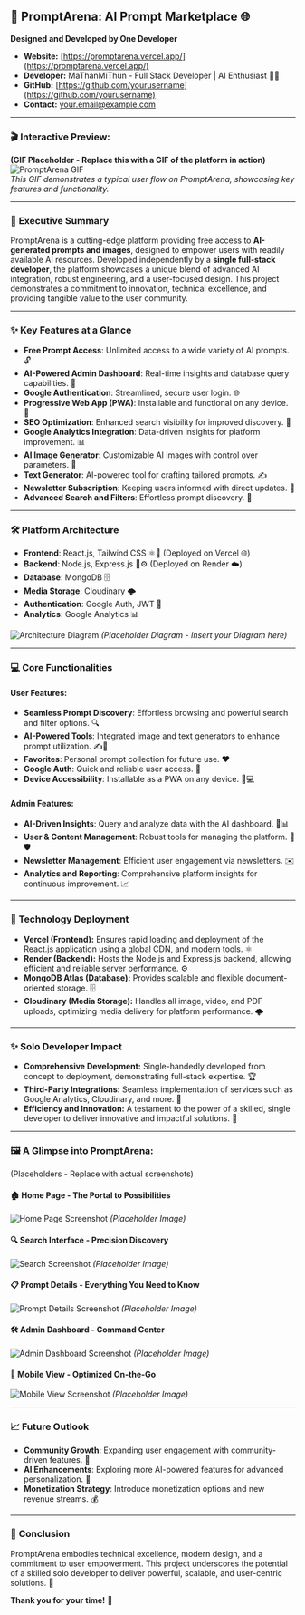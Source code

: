 ## 🚀 **PromptArena: AI Prompt Marketplace** 🌐

**Designed and Developed by One Developer**

*   **Website:** [https://promptarena.vercel.app/](https://promptarena.vercel.app/)
*   **Developer:** MaThanMiThun - Full Stack Developer | AI Enthusiast 🧙‍♂️
*   **GitHub:** [https://github.com/yourusername](https://github.com/yourusername)
*   **Contact:** [your.email@example.com](mailto:your.email@example.com)
---

### 🎬 **Interactive Preview:**

**(GIF Placeholder - Replace this with a GIF of the platform in action)**  
![PromptArena GIF](https://via.placeholder.com/800x400/000000/FFFFFF/?text=Insert+GIF+Here)  
*This GIF demonstrates a typical user flow on PromptArena, showcasing key features and functionality.*

---

### 🎯 **Executive Summary**

PromptArena is a cutting-edge platform providing free access to **AI-generated prompts and images**, designed to empower users with readily available AI resources. Developed independently by a **single full-stack developer**, the platform showcases a unique blend of advanced AI integration, robust engineering, and a user-focused design. This project demonstrates a commitment to innovation, technical excellence, and providing tangible value to the user community.

---

### ✨ **Key Features at a Glance**

*   **Free Prompt Access**: Unlimited access to a wide variety of AI prompts. 🔓
*   **AI-Powered Admin Dashboard**: Real-time insights and database query capabilities. 🧠
*   **Google Authentication**: Streamlined, secure user login. 🌐
*   **Progressive Web App (PWA)**: Installable and functional on any device. 📱
*   **SEO Optimization**: Enhanced search visibility for improved discovery. 🌟
*   **Google Analytics Integration**: Data-driven insights for platform improvement. 📊
*   **AI Image Generator**: Customizable AI images with control over parameters. 🎨
*   **Text Generator**: AI-powered tool for crafting tailored prompts. ✍️
*   **Newsletter Subscription**: Keeping users informed with direct updates. 📩
*   **Advanced Search and Filters**: Effortless prompt discovery. 🔎

---

### 🛠️ **Platform Architecture**

*   **Frontend**: React.js, Tailwind CSS ⚛️🎨 (Deployed on Vercel 🌐)
*   **Backend**: Node.js, Express.js 🚀⚙️ (Deployed on Render ☁️)
*   **Database**: MongoDB 🗄️
*   **Media Storage**: Cloudinary 🌩️
*   **Authentication**: Google Auth, JWT 🔐
*   **Analytics**: Google Analytics 📊

![Architecture Diagram](https://via.placeholder.com/800x400 "Platform Architecture") *(Placeholder Diagram - Insert your Diagram here)*

---

### 💻 **Core Functionalities**

#### **User Features**:

*   **Seamless Prompt Discovery**: Effortless browsing and powerful search and filter options. 🔍
*   **AI-Powered Tools**: Integrated image and text generators to enhance prompt utilization. ✍️🎨
*   **Favorites**: Personal prompt collection for future use. ❤️
*   **Google Auth**: Quick and reliable user access. 🔑
*   **Device Accessibility**: Installable as a PWA on any device. 📱💻

#### **Admin Features**:

*   **AI-Driven Insights**: Query and analyze data with the AI dashboard. 🤖📊
*   **User & Content Management**: Robust tools for managing the platform. 👤🛡️
*   **Newsletter Management**: Efficient user engagement via newsletters. ✉️
*   **Analytics and Reporting**: Comprehensive platform insights for continuous improvement. 📈

---

### 🚀 **Technology Deployment**

*   **Vercel (Frontend):** Ensures rapid loading and deployment of the React.js application using a global CDN, and modern tools. ⚛️
*   **Render (Backend):** Hosts the Node.js and Express.js backend, allowing efficient and reliable server performance. ⚙️
*   **MongoDB Atlas (Database):** Provides scalable and flexible document-oriented storage. 🗄️
*   **Cloudinary (Media Storage):** Handles all image, video, and PDF uploads, optimizing media delivery for platform performance. 🌩️

---

### ✨ **Solo Developer Impact**

*   **Comprehensive Development:** Single-handedly developed from concept to deployment, demonstrating full-stack expertise. 🏆
*   **Third-Party Integrations:** Seamless implementation of services such as Google Analytics, Cloudinary, and more. 💪
*   **Efficiency and Innovation:** A testament to the power of a skilled, single developer to deliver innovative and impactful solutions. 🚀

---

### 🖼️ **A Glimpse into PromptArena:**

(Placeholders - Replace with actual screenshots)

#### 🏠 **Home Page - The Portal to Possibilities**
![Home Page Screenshot](https://via.placeholder.com/600x300 "Home Page") *(Placeholder Image)*

#### 🔍 **Search Interface - Precision Discovery**
![Search Screenshot](https://via.placeholder.com/600x300 "Search Interface") *(Placeholder Image)*

#### 📋 **Prompt Details - Everything You Need to Know**
![Prompt Details Screenshot](https://via.placeholder.com/600x300 "Prompt Details") *(Placeholder Image)*

#### 🛠️ **Admin Dashboard - Command Center**
![Admin Dashboard Screenshot](https://via.placeholder.com/600x300 "Admin Dashboard") *(Placeholder Image)*

#### 📱 **Mobile View - Optimized On-the-Go**
![Mobile View Screenshot](https://via.placeholder.com/600x300 "Mobile View") *(Placeholder Image)*

---

### 📈 **Future Outlook**

*   **Community Growth**: Expanding user engagement with community-driven features. 💬
*   **AI Enhancements**: Exploring more AI-powered features for advanced personalization. 🤖
*   **Monetization Strategy**: Introduce monetization options and new revenue streams. 💰

---

### 🌟 **Conclusion**

PromptArena embodies technical excellence, modern design, and a commitment to user empowerment. This project underscores the potential of a skilled solo developer to deliver powerful, scalable, and user-centric solutions. 🎉

**Thank you for your time!** 🚀
